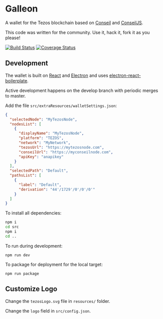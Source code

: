 # Galleon

A wallet for the Tezos blockchain based on [Conseil](https://github.com/Cryptonomic/Conseil) and [ConseilJS](https://github.com/Cryptonomic/ConseilJS).

This code was written for the community. Use it, hack it, fork it as you please!

[![Build Status](https://travis-ci.org/Cryptonomic/Tezori.svg?branch=master)](https://travis-ci.org/Cryptonomic/Tezori)
[![Coverage Status](https://coveralls.io/repos/github/Cryptonomic/Tezori/badge.svg?branch=master)](https://coveralls.io/github/Cryptonomic/Tezori?branch=master)

## Development

The wallet is built on [React](https://reactjs.org/) and [Electron](https://electronjs.org/) and uses [electron-react-boilerplate](https://github.com/chentsulin/electron-react-boilerplate).

Active development happens on the develop branch with periodic merges to master.

Add the file `src/extraResources/walletSettings.json`:

```json
{
  "selectedNode": "MyTezosNode",
  "nodesList": [
    {
      "displayName": "MyTezosNode",
      "platform": "TEZOS",
      "network": "MyNetwork",
      "tezosUrl": "https://mytezosnode.com",
      "conseilUrl": "https://myconseilnode.com",
      "apiKey": "anapikey"
    }
  ],
  "selectedPath": "Default",
  "pathsList": [
    {
      "label": "Default",
      "derivation": "44'/1729'/0'/0'/0'"
    }
  ]
}
```

To install all dependencies:

```bash
npm i
cd src
npm i
cd ..
```

To run during development:

`npm run dev`

To package for deployment for the local target:

`npm run package`

## Customize Logo

Change the `tezosLogo.svg` file in `resources/` folder.

Change the `logo` field in `src/config.json`.
